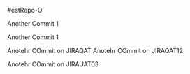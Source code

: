 #estRepo-O

Another Commit 1

Another Commit 1

Anotehr COmmit on JIRAQAT
Anotehr COmmit on JIRAQAT12


Anotehr COmmit on JIRAUAT03
